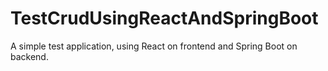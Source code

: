 # TestCrudUsingReactAndSpringBoot

A simple test application, using React on frontend and Spring Boot on backend. 
